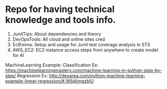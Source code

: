 # Repo for having technical knowledge and tools info.

1. JunitTips: About dependencies and theory
2. DevOpsTools: All cloud and online sites cred
3. EclEmma: Setup and usage for Junit test coverage analysis in STS
4. AWS_EC2: EC2 instance access steps from anywhere to create model for AI

MachineLearning Example:
Classification Ex:
https://machinelearningmastery.com/machine-learning-in-python-step-by-step/
Regression Ex:
http://devarea.com/python-machine-learning-example-linear-regression/#.W6djimgzbIU
